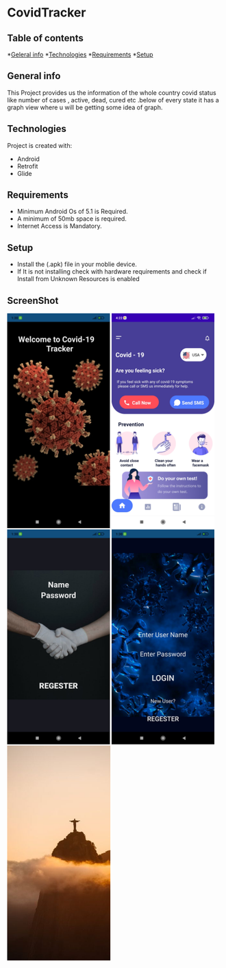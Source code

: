 # CovidTracker

## Table of contents
*[Geleral info](#General-info)
*[Technologies](#Technologies)
*[Requirements](#Requirements)
*[Setup](#Setup)
## General info
This Project provides us the information of the whole country covid
status like number of cases , active, dead, cured etc .below of every state it has a graph view where u will be getting some idea of graph. 

## Technologies
Project is created with:
* Android
* Retrofit
* Glide


## Requirements
* Minimum Android Os of 5.1 is Required.
* A minimum of 50mb space is required.
* Internet Access is Mandatory.

## Setup

* Install the (.apk) file in your moblie device.
* If It is not installing check with hardware requirements and check if Install from Unknown Resources is enabled

## ScreenShot
<img src=mobile%20ss/s1.jpg height="500px"/>  <img src=mobile%20ss/s2.jpg height="500px"/>  <img src=mobile%20ss/s3.jpg height="500px"/>   <img src=mobile%20ss/s4.jpg height="500px"/>  <img src=mobile%20ss/s5.jpg height="500px"/>  
